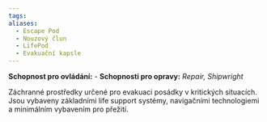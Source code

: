 ```yaml
---
tags: 
aliases:
  - Escape Pod
  - Nouzový člun
  - LifePod
  - Evakuační kapsle
---
```

**Schopnost pro ovládání:** -
**Schopnosti pro opravy:**  *Repair, Shipwright*

Záchranné prostředky určené pro evakuaci posádky v kritických situacích. Jsou vybaveny základními life support systémy, navigačními technologiemi a minimálním vybavením pro přežití.
